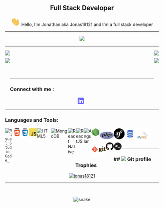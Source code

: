 
 
<!--
**jonas18121/jonas18121** is a ✨ _special_ ✨ repository because its `README.md` (this file) appears on your GitHub profile.
### Hi there 👋
Here are some ideas to get you started:

- 🔭 I’m currently working on ...
- 🌱 I’m currently learning ...
- 👯 I’m looking to collaborate on ...
- 🤔 I’m looking for help with ...
- 💬 Ask me about ...
- 📫 How to reach me: ...
- 😄 Pronouns: ...
- ⚡ Fun fact: ...
- 👋
- boss

![Les statistiques de jonas18121 sur les github](https://github-readme-stats.vercel.app/api?username=jonas18121&show_icons=true&hide=["prs","issues","contribs"])               

[![Top Langs](https://github-readme-stats.vercel.app/api/top-langs/?username=jonas18121&theme=gotham&layout=compact)](https://github.com/anuraghazra/github-readme-stats)

![](https://visitor-badge.glitch.me/badge?page_id=jonas18121.jonas18121)
-->

<section align="center">
  <div>
    <h1>Full Stack Developer</h1> 
    <div>
      <p><img src="https://raw.githubusercontent.com/ABSphreak/ABSphreak/master/gifs/Hi.gif" width="30px"> Hello, I'm Jonathan aka Jonas18121 and I'm a full stack developer</p>
    </div>
  </div>
</section>

<hr>

<p align="center">
  <a href="https://github.com/jonas18121"><img src="https://readme-typing-svg.herokuapp.com/?lines=Autodidacte%20Developer;Full%20Stack%20Developer;4%20years%20experience;Always%20learning%20new%20tech;Turn%20idea%20into%20reality&font=Beau%Rivage&center=true&width=650&height=120&color=58a6ff&vCenter=true&size=45%22"></a>
</p>

<hr>

<img align="left" src="https://visitor-badge.laobi.icu/badge?page_id=jonas18121.jonas18121" />
<img align="right" src="https://img.shields.io/github/followers/jonas18121?label=Follow&style=social" />

<h1 align="center"></h1>
<img 
     align="left" 
     height="150px" 
     src="https://github-readme-stats.vercel.app/api?username=jonas18121&count_private=true&show_icons=true&theme=chartreuse-dark" 
 />
<img 
     align="right" 
     height="150px" 
     src="https://github-readme-stats.vercel.app/api/top-langs/?username=jonas18121&layout=compact&theme=chartreuse-dark&langs_count=8" 
/>
<img height="50"/> 

<hr>

### Connect with me :

<p align='center'>
   <a href="https://www.linkedin.com/in/jonathan-l-aaa675190/"><img height="24" src="https://github.com/jonas18121/jonas18121/blob/main/linkedin.png?raw=true"></a>&nbsp;&nbsp;
</p>

<hr>

### Languages and Tools:


<!--
<img align="left" alt="PHPStorm" width="26px" src="https://upload.wikimedia.org/wikipedia/commons/thumb/d/d0/Phpstorm.png/100px-Phpstorm.png" />
<img align="left" alt="PyCharm" width="26px" src="https://upload.wikimedia.org/wikipedia/commons/thumb/a/a1/PyCharm_Logo.svg/100px-PyCharm_Logo.svg.png" />
<img align="left" alt="IntelliJ" width="26px" src="https://upload.wikimedia.org/wikipedia/commons/thumb/d/d5/IntelliJ_IDEA_Logo.svg/100px-IntelliJ_IDEA_Logo.svg.png" />
<img align="left" alt="MongoDB" width="26px" src="https://raw.githubusercontent.com/github/explore/80688e429a7d4ef2fca1e82350fe8e3517d3494d/topics/python/python.png" />
<!-- <img align="left" alt="Ajax" width="56px" src="https://mk0testdemonsitv8fjd.kinstacdn.com/wp-content/uploads/2019/06/AJAX_logo_by_gengns.svg_.png" /> -->
<!-- <img align="left" alt="VueJS" width="26px" src="https://raw.githubusercontent.com/github/explore/80688e429a7d4ef2fca1e82350fe8e3517d3494d/topics/vue/vue.png" /> -->
<!-- <img align="left" alt="Wordpress" width="26px" src="https://cdn.1min30.com/wp-content/uploads/2017/03/logo-WordPress.jpg" /> -->
<!-- <img align="left" alt="Sass" width="26px" src="https://raw.githubusercontent.com/github/explore/80688e429a7d4ef2fca1e82350fe8e3517d3494d/topics/sass/sass.png" /> -->
<!-- <img align="left" alt="Less" width="46px" src="https://w7.pngwing.com/pngs/392/883/png-transparent-computer-icons-less-web-development-others-text-logo-css.png" /> -->
<!-- <img align="left" alt="postgresql" width="26px" src="https://raw.githubusercontent.com/github/explore/80688e429a7d4ef2fca1e82350fe8e3517d3494d/topics/postgresql/postgresql.png" />
-->

<code><img align="left" alt="Visual_Studio_Code_" width="26px" src="https://upload.wikimedia.org/wikipedia/commons/thumb/9/9a/Visual_Studio_Code_1.35_icon.svg/1200px-Visual_Studio_Code_1.35_icon.svg.png" /></code>
<img align="left" alt="HTML5" width="26px" src="https://raw.githubusercontent.com/github/explore/80688e429a7d4ef2fca1e82350fe8e3517d3494d/topics/html/html.png" />
<img align="left" alt="CSS3" width="26px" src="https://raw.githubusercontent.com/github/explore/80688e429a7d4ef2fca1e82350fe8e3517d3494d/topics/css/css.png" />
<img align="left" alt="JavaScript" width="26px" src="https://raw.githubusercontent.com/github/explore/80688e429a7d4ef2fca1e82350fe8e3517d3494d/topics/javascript/javascript.png" />
<img align="left" alt="HTML5" width="46px" src="https://banner2.cleanpng.com/20180601/vio/kisspng-jquery-web-development-ajax-event-php-ajax-5b111dfd8f9687.0714511015278484455882.jpg" />
<img align="left" alt="MongoDB" width="56px" src="https://ih1.redbubble.net/image.352416471.2750/fpp,small,lustre,wall_texture,product,750x1000.u5.jpg" />
<img align="left" alt="React Native" width="26px" src="https://www.ubidreams.fr/wp-content/uploads/2020/06/logo-react-native.png" />
<img align="left" alt="ReactJS" width="26px" src="https://www.pinclipart.com/picdir/middle/537-5374089_react-js-logo-clipart.png" />
<img align="left" alt="Angular" width="26px" src="https://upload.wikimedia.org/wikipedia/commons/thumb/c/cf/Angular_full_color_logo.svg/1200px-Angular_full_color_logo.svg.png" />
<img align="left" alt="Node.js" width="26px" src="https://raw.githubusercontent.com/github/explore/80688e429a7d4ef2fca1e82350fe8e3517d3494d/topics/nodejs/nodejs.png" />
<img align="left" alt="PHP" width="46px" src="https://raw.githubusercontent.com/github/explore/80688e429a7d4ef2fca1e82350fe8e3517d3494d/topics/php/php.png" />
<img align="left" alt="Symfony" width="36px" src="https://raw.githubusercontent.com/github/explore/80688e429a7d4ef2fca1e82350fe8e3517d3494d/topics/symfony/symfony.png" />
<img align="left" alt="SQL" width="36px" src="https://raw.githubusercontent.com/github/explore/80688e429a7d4ef2fca1e82350fe8e3517d3494d/topics/sql/sql.png" />
<img align="left" alt="MySQL" width="46px" src="https://raw.githubusercontent.com/github/explore/80688e429a7d4ef2fca1e82350fe8e3517d3494d/topics/mysql/mysql.png" />
<img align="left" alt="Git" width="46px" src="https://raw.githubusercontent.com/github/explore/80688e429a7d4ef2fca1e82350fe8e3517d3494d/topics/git/git.png" />
<img align="left" alt="GitHub" width="26px" src="https://raw.githubusercontent.com/github/explore/78df643247d429f6cc873026c0622819ad797942/topics/github/github.png" />
<img align="left" alt="Terminale" width="26px" src="https://raw.githubusercontent.com/github/explore/80688e429a7d4ef2fca1e82350fe8e3517d3494d/topics/terminal/terminal.png" />

<img height="50"/>
<hr>

<div>
   <h3 align="center">## <img src="https://media.giphy.com/media/iY8CRBdQXODJSCERIr/giphy.gif" width="30px"> Git profile Trophies</h3>
   <p align="center"> <a href="https://github.com/ryo-ma/github-profile-trophy">
    <img width="80%" src="https://github-profile-trophy.vercel.app/?username=jonas18121&layout=compact&theme=algolia" alt="jonas18121"/></a> 
   </p>
</div>

<hr>
<img height="10"/>
<p align="center">
  <img src="https://github.com/akshitagupta15june/akshitagupta15june/blob/output/github-contribution-grid-snake.svg" alt="snake"></center>
</p>






